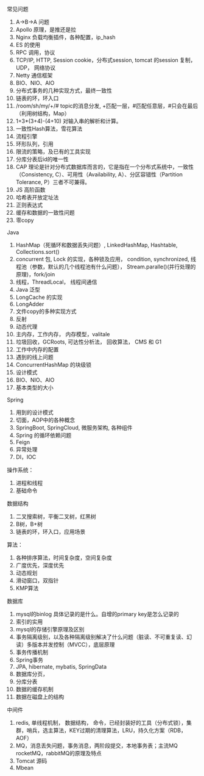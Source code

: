 常见问题
1. A->B->A 问题
2. Apollo 原理，是推还是拉
3. Nginx 负载均衡插件，各种配置，ip_hash
4. ES 的使用
5. RPC 调用，协议
6. TCP/IP, HTTP, Session cookie，分布式session, tomcat 的session 复制， UDP， 网络协议
7. Netty 通信框架
8. BIO、NIO、AIO
9. 分布式事务的几种实现方式，最终一致性
10. 链表的环，环入口
11. /room/sh/my/+/#  topic的消息分发, +匹配一层，#匹配任意层，#只会在最后（利用树结构，Map）
12. 1+3*(3+4)-(4+10) 对输入串的解析和计算。
13. 一致性Hash算法，雪花算法
14. 流程引擎
15. 环形队列，引用
16. 限流的策略，及已有的工具实现
17. 分库分表后id的唯一性
18. CAP 理论是针对分布式数据库而言的，它是指在一个分布式系统中，一致性（Consistency, C）、可用性（Availability, A）、分区容错性（Partition Tolerance, P）三者不可兼得。
19. JS 高阶函数
20. 哈希表开放定址法
21. 正则表达式
22. 缓存和数据的一致性问题
23. 零copy


Java
1. HashMap（死循环和数据丢失问题）, LinkedHashMap, Hashtable, Collections.sort()
2. concurrent 包, Lock 的实现，各种锁及应用， condition, synchronized, 线程池（参数，默认的几个线程池有什么问题）， Stream.paralle()(并行处理的原理)，fork/join
3. 线程，ThreadLocal， 线程间通信
4. Java 泛型
5. LongCache 的实现
6. LongAdder
7. 文件copy的多种实现方式
8. 反射
9. 动态代理
10. 主内存，工作内存， 内存模型，valitale 
11. 垃圾回收，GCRoots, 可达性分析法， 回收算法， CMS 和 G1
12. 工作中内存的配置
13. 遇到的线上问题
14. ConcurrentHashMap 的块级锁
15. 设计模式
16. BIO、NIO、AIO
17. 基本类型的大小


Spring
1. 用到的设计模式
2. 切面，AOP中的各种概念
3. SpringBoot, SpringCloud, 微服务架构, 各种组件
4. Spring 的循环依赖问题
5. Feign
6. 异常处理
7. DI，IOC

操作系统：
1. 进程和线程
2. 基础命令






数据结构
1. 二叉搜索树，平衡二叉树，红黑树
2. B树，B+树
3. 链表的环，环入口，应用场景

算法：
1. 各种排序算法，时间复杂度，空间复杂度
2. 广度优先，深度优先
3. 动态规划
4. 滑动窗口，双指针
5. KMP算法

数据库
1. mysql的binlog 具体记录的是什么。自增的primary key是怎么记录的
2. 索引的实用
3. mysql的存储引擎原理及区别
4. 事务隔离级别，以及各种隔离级别解决了什么问题（脏读、不可重复读、幻读）多版本并发控制（MVCC），底层原理
5. 事务传播机制
6. Spring事务
7. JPA, hibernate, mybatis, SpringData
8. 数据库分页，
9. 分库分表
10. 数据的缓存机制
11. 数据在磁盘上的结构


中间件
1. redis, 单线程机制， 数据结构， 命令，已经封装好的工具（分布式锁），集群，哨兵，选主算法，KEY过期的清理算法，LRU，持久化方案（RDB，AOF）
2. MQ，消息丢失问题，事务消息，两阶段提交，本地事务表；主流MQ rocketMQ，rabbitMQ的原理及特点
3. Tomcat 源码
4. Mbean



